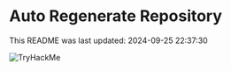 # Auto Regenerate Repository

This README was last updated: 2024-09-25 22:37:30

 ![TryHackMe](https://tryhackme.com/badge/533634)